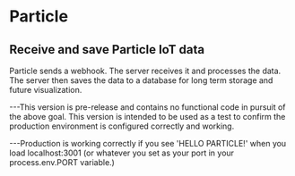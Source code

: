 # Particle
## Receive and save Particle IoT data

Particle sends a webhook. The server receives it and processes the data. The server then saves the data to a database for long term storage and future visualization.

---This version is pre-release and contains no functional code in pursuit of the above goal. This version is intended to be used as a test to confirm the production environment is configured correctly and working.

---Production is working correctly if you see 'HELLO PARTICLE!' when you load localhost:3001 (or whatever you set as your port in your process.env.PORT variable.)
